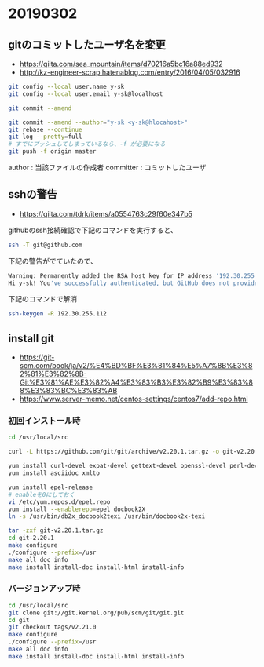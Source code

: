 # 20190302

## gitのコミットしたユーザ名を変更

* https://qiita.com/sea_mountain/items/d70216a5bc16a88ed932
* http://kz-engineer-scrap.hatenablog.com/entry/2016/04/05/032916

```sh
git config --local user.name y-sk
git config --local user.email y-sk@localhost

git commit --amend

git commit --amend --author="y-sk <y-sk@hlocahost>"
git rebase --continue
git log --pretty=full
# すでにプッシュしてしまっているなら、-f が必要になる
git push -f origin master
```

author : 当該ファイルの作成者
committer : コミットしたユーザ


## sshの警告

* https://qiita.com/tdrk/items/a0554763c29f60e347b5

githubのssh接続確認で下記のコマンドを実行すると、

```sh
ssh -T git@github.com
```

下記の警告がでていたので、
```sh
Warning: Permanently added the RSA host key for IP address '192.30.255.112' to the list of known hosts.
Hi y-sk! You've successfully authenticated, but GitHub does not provide shell access.
```

下記のコマンドで解消
```sh
ssh-keygen -R 192.30.255.112
```

## install git

* https://git-scm.com/book/ja/v2/%E4%BD%BF%E3%81%84%E5%A7%8B%E3%82%81%E3%82%8B-Git%E3%81%AE%E3%82%A4%E3%83%B3%E3%82%B9%E3%83%88%E3%83%BC%E3%83%AB
* https://www.server-memo.net/centos-settings/centos7/add-repo.html

### 初回インストール時

```sh
cd /usr/local/src

curl -L https://github.com/git/git/archive/v2.20.1.tar.gz -o git-v2.20.1.tar.gz

yum install curl-devel expat-devel gettext-devel openssl-devel perl-devel zlib-devel
yum install asciidoc xmlto

yum install epel-release
# enableを0にしておく
vi /etc/yum.repos.d/epel.repo
yum install --enablerepo=epel docbook2X
ln -s /usr/bin/db2x_docbook2texi /usr/bin/docbook2x-texi

tar -zxf git-v2.20.1.tar.gz
cd git-2.20.1
make configure
./configure --prefix=/usr
make all doc info
make install install-doc install-html install-info
```

### バージョンアップ時

```sh
cd /usr/local/src
git clone git://git.kernel.org/pub/scm/git/git.git
cd git
git checkout tags/v2.21.0
make configure
./configure --prefix=/usr
make all doc info
make install install-doc install-html install-info
```


